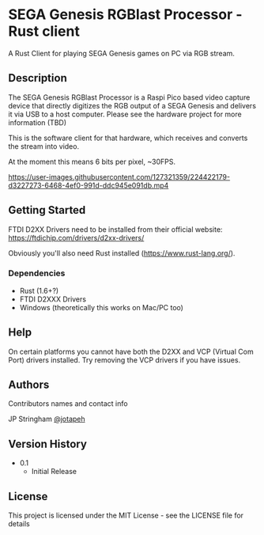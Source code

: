 # SEGA Genesis RGBlast Processor - Rust client

A Rust Client for playing SEGA Genesis games on PC via RGB stream.

## Description

The SEGA Genesis RGBlast Processor is a Raspi Pico based video capture device that directly digitizes the RGB output of a SEGA Genesis and delivers it via USB to a host computer. Please see the hardware project for more information (TBD)

This is the software client for that hardware, which receives and converts the stream into video.

At the moment this means 6 bits per pixel, ~30FPS.

https://user-images.githubusercontent.com/127321359/224422179-d3227273-6468-4ef0-991d-ddc945e091db.mp4

## Getting Started

FTDI D2XX Drivers need to be installed from their official website: https://ftdichip.com/drivers/d2xx-drivers/

Obviously you'll also need Rust installed (https://www.rust-lang.org/).


### Dependencies

* Rust (1.6+?)
* FTDI D2XXX Drivers
* Windows (theoretically this works on Mac/PC too)

## Help

On certain platforms you cannot have both the D2XX and VCP (Virtual Com Port) drivers installed. Try removing the VCP drivers if you have issues.

## Authors

Contributors names and contact info

JP Stringham
[@jotapeh](https://mastodon.gamedev.place/@jotapeh)

## Version History

* 0.1
    * Initial Release

## License

This project is licensed under the MIT License - see the LICENSE file for details
